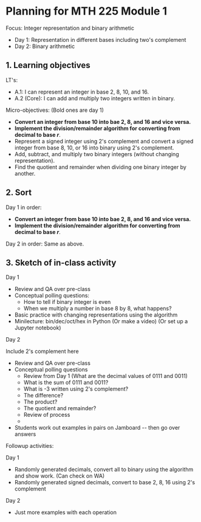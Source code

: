 # Planning for MTH 225 Module 1

Focus: Integer representation and binary arithmetic 

+ Day 1: Representation in different bases including two's complement 
+ Day 2: Binary arithmetic

## 1. Learning objectives 

LT's: 

+ A.1: I can represent an integer in base 2, 8, 10, and 16.
+ A.2 (Core): I can add and multiply two integers written in binary.

Micro-objectives: (Bold ones are day 1)

- **Convert an integer from base 10 into bae 2, 8, and 16 and vice versa.** 
- **Implement the division/remainder algorithm for converting from decimal to base $r$**. 
- Represent a signed integer using 2's complement and convert a signed integer from base 8, 10, or 16 into binary using 2's complement.
- Add, subtract, and multiply two binary integers (without changing representation). 
- Find the quotient and remainder when dividing one binary integer by another. 


## 2. Sort 

Day 1 in order: 

- **Convert an integer from base 10 into bae 2, 8, and 16 and vice versa.** 
- **Implement the division/remainder algorithm for converting from decimal to base $r$**. 

Day 2 in order: Same as above. 


## 3. Sketch of in-class activity 

Day 1

- Review and QA over pre-class 
- Conceptual polling questions:
  - How to tell if binary integer is even 
  - When we multiply a number in base 8 by 8, what happens? 
- Basic practice with changing representations using the algorithm 
- Minilecture: bin/dec/oct/hex in Python (Or make a video) (Or set up a Jupyter notebook) 

Day 2

Include 2's complement here 

- Review and QA over pre-class
- Conceptual polling questions 
  - Review from Day 1 (What are the decimal values of 0111 and 0011)
  - What is the sum of 0111 and 0011? 
  - What is -3 written using 2's complement? 
  - The difference? 
  - The product? 
  - The quotient and remainder? 
  - Review of process
  - 
- Students work out examples in pairs on Jamboard -- then go over answers 


Followup activities: 

Day 1

- Randomly generated decimals, convert all to binary using the algorithm and show work. (Can check on WA)
- Randomly generated signed decimals, convert to base 2, 8, 16 using 2's complement 


Day 2

- Just more examples with each operation 
